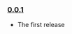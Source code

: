 ### [0.0.1](https://github.com/theodo/angular-smart-resource/releases/tag/v0.0.1)

- The first release